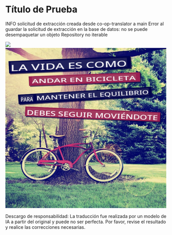 # Título de Prueba

INFO solicitud de extracción creada desde co-op-translator a main
Error al guardar la solicitud de extracción en la base de datos: no se puede desempaquetar un objeto Repository no iterable

![](https://upload.wikimedia.org/wikipedia/commons/thumb/7/77/Google_Images_2015_logo.svg/1200px-Google_Images_2015_logo.svg.png)
![](./translated_images/bicycle.e5987a077c36459b31452b5f6322a930fe95440ab29aeb9c7cbea92148cbe694.es.png)


Descargo de responsabilidad: La traducción fue realizada por un modelo de IA a partir del original y puede no ser perfecta. Por favor, revise el resultado y realice las correcciones necesarias.